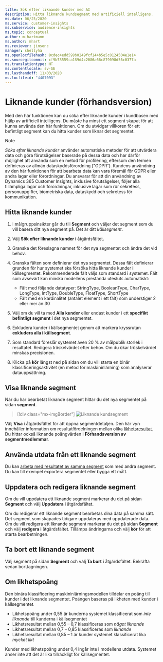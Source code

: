 ```yaml
---
title: Sök efter liknande kunder med AI
description: Hitta liknande kundsegment med artificiell intelligens.
ms.date: 06/25/2020
ms.service: customer-insights
ms.subservice: audience-insights
ms.topic: conceptual
author: m-hartmann
ms.author: mhart
ms.reviewer: jimsonc
manager: shellyha
ms.openlocfilehash: 8cdec4edd599b0249fcf144b5e5c0124504e1e14
ms.sourcegitcommit: cf9b78559ca189d4c2086a66c879098d56c0377a
ms.translationtype: HT
ms.contentlocale: sv-SE
ms.lasthandoff: 11/03/2020
ms.locfileid: "4407093"
---
```

# <a name="similar-customers-preview"></a>Liknande kunder (förhandsversion)

Med den här funktionen kan du söka efter liknande kunder i kundbasen med hjälp av artificiell intelligens. Du måste ha minst ett segment skapat för att kunna använda den här funktionen. Om du utvidgar villkoren för ett befintligt segment kan du hitta kunder som liknar det segmentet.

> [!NOTE]
> *Söka efter liknande kunder* använder automatiska metoder för att utvärdera data och göra förutsägelser baserade på dessa data och har därför möjlighet att använda som en metod för profilering, eftersom den termen definieras av allmän dataskyddsförordning ("GDPR"). Kundens användning av den här funktionen för att bearbeta data kan vara föremål för GDPR eller andra lagar eller förordningar. Du ansvarar för att din användning av Dynamics 365 Customer Insights, inklusive förutsägelser, följer alla tillämpliga lagar och förordningar, inklusive lagar som rör sekretess, personuppgifter, biometriska data, dataskydd och sekretess för kommunikation.

## <a name="finding-similar-customers"></a>Hitta liknande kunder

1. I målgruppsinsikter går du till **Segment** och väljer det segment som du vill basera ditt nya segment på. Det är ditt *källsegment*.

1. Välj **Sök efter liknande kunder** i åtgärdsfältet.

1. Granska det föreslagna namnet för det nya segmentet och ändra det vid behov.

1. Granska fälten som definierar det nya segmentet. Dessa fält definierar grunden för hur systemet ska försöka hitta liknande kunder i källsegmentet. Rekommenderade fält väljs som standard i systemet.
  Fält som avsevärt kan minska modellens prestanda utesluts automatiskt:
  
   - Fält med följande datatyper: StringType, BooleanType, CharType, LongType, IntType, DoubleType, FloatType, ShortType
   - Fält med en kardinalitet (antalet element i ett fält) som understiger 2 eller mer än 30

1. Välj om du vill ta med **Alla kunder** eller endast kunder i ett **specifikt befintligt segment** i det nya segmentet.

1. Exkludera kunder i källsegmentet genom att markera kryssrutan **exkludera alla i källsegment**.

1. Som standard föreslår systemet även 20 % av målpublik storlek i resultatet. Redigera tröskelvärdet efter behov. Om du ökar tröskelvärdet minskas precisionen.

1. Klicka på **kör** längst ned på sidan om du vill starta en binär klassificeringsaktivitet (en metod för maskininlärning) som analyserar datauppsättning.

## <a name="view-the-similar-segment"></a>Visa liknande segment

När du har bearbetat liknande segment hittar du det nya segmentet på sidan **segment**.

> [!div class="mx-imgBorder"]
> ![Liknande kundsegment](media/expanded-segment.png "Liknande kundsegment")

Välj **Visa** i åtgärdsfältet för att öppna segmentdetaljen. Den här vyn innehåller information om resultatfördelningen mellan olika [likhetsresultat](#about-similarity-scores). Du hittar också liknande poängvärden i **Förhandsversion av segmentmedlemmar**.

## <a name="use-the-output-of-a-similar-segment"></a>Använda utdata från ett liknande segment

Du kan [arbeta med resultatet av samma segment](segments.md) som med andra segment. Du kan till exempel exportera segmentet eller bygga ett mått.

## <a name="refresh-and-edit-a-similar-segment"></a>Uppdatera och redigera liknande segment

Om du vill uppdatera ett liknande segment markerar du det på sidan **Segment** och välj **Uppdatera** i åtgärdsfältet.

Om du redigerar ett liknande segment bearbetas dina data på samma sätt. Det segment som skapades tidigare uppdateras med uppdaterade data.    
Om du vill redigera ett liknande segment markerar du det på sidan **Segment** och välj **redigera** i åtgärdsfältet. Tillämpa ändringarna och välj **kör** för att starta bearbetningen.

## <a name="delete-a-similar-segment"></a>Ta bort ett liknande segment

Välj segment på sidan **Segment** och välj **Ta bort** i åtgärdsfältet. Bekräfta sedan borttagningen.

## <a name="about-similarity-scores"></a>Om likhetspoäng

Den binära klassificering maskininlärningsmodellen tilldelar en poäng till kunder i det liknande segmentet. Poängen baseras på likheten med kunder i källsegmentet.

- Likhetspoäng under 0,55 är kunderna systemet klassificerat som *inte liknande* till kunderna i källsegmentet
- Likhetsresultat mellan 0,55 – 0,7 klassificeras som *något liknande*
- Likhetsresultat mellan 0,7 – 0,85 klassificeras som *liknande*
- Likhetsresultat mellan 0,85 – 1 är kunder systemet klassificerat lika *mycket likt*

Kunder med likhetspoäng under 0,4 ingår inte i modellens utdata. Systemet anser inte att det är lika tillräckligt för källsegmentet.
